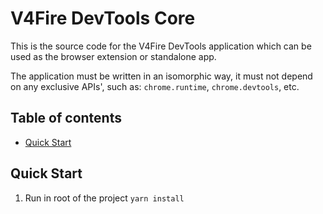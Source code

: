 # V4Fire DevTools Core <!-- omit in toc -->

This is the source code for the V4Fire DevTools application which can be used
as the browser extension or standalone app.

The application must be written in an isomorphic way, it must not depend on any
exclusive APIs', such as: `chrome.runtime`, `chrome.devtools`, etc.

## Table of contents <!-- omit in toc -->

- [Quick Start](#quick-start)

## Quick Start

1. Run in root of the project `yarn install`
